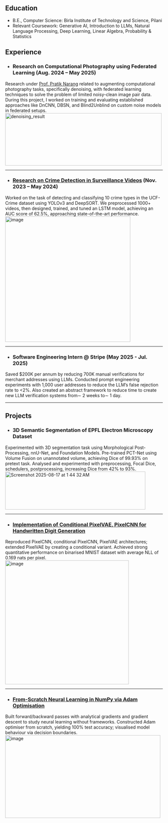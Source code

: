 ## Education
- B.E., Computer Science: Birla Institute of Technology and Science, Pilani
- Relevant Coursework: Generative AI, Introduction to LLMs, Natural Language Processing, Deep Learning, Linear Algebra, Probability & Statistics

## Experience
- ### Research on Computational Photography using Federated Learning (Aug. 2024 – May 2025)
Research under [Prof. Pratik Narang](https://www.bits-pilani.ac.in/pilani/pratik-narang/) related to augmenting computational photography tasks, specifically denoising, with federated learning techniques to solve the problem of limited noisy-clean image pair data. During this project, I worked on training and evaluating established approaches like DnCNN, DBSN, and Blind2Unblind on custom noise models in federated setups. 
<img width="500" height="167" alt="denoising_result" src="https://github.com/user-attachments/assets/c254e7a2-bb27-49ad-a514-7afb48932fc5" />

---

- ### [Research on Crime Detection in Surveillance Videos](https://github.com/droy824/anomaly_detection/) (Nov. 2023 – May 2024)
Worked on the task of detecting and classifying 10 crime types in the UCF-Crime dataset using YOLOv3 and DeepSORT. We preprocessed 1000+ videos, then designed, trained, and tuned an LSTM model, achieving an AUC score of 62.5%, approaching state-of-the-art performance. 
<img width="400" height="400" alt="image" src="https://github.com/user-attachments/assets/305f85c1-54b6-4be6-995f-be58355cbc75" />

---

- ### Software Engineering Intern @ Stripe (May 2025 - Jul. 2025)
Saved $200K per annum by reducing 700K manual verifications for merchant addresses using LLMs. Conducted prompt engineering experiments with 1,000 user addresses to reduce the LLM’s false rejection rate to <2%. Also created an abstract framework to reduce time to create new LLM verification systems from∼ 2 weeks to∼ 1 day.

---

## Projects
- ### 3D Semantic Segmentation of EPFL Electron Microscopy Dataset
Experimented with 3D segmentation task using Morphological Post-Processing, nnU-Net, and Foundation Models. Pre-trained PCT-Net using Volume Fusion on unannotated volume, achieving Dice of 99.93% on pretext task. Analysed and experimented with preprocessing, Focal Dice, schedulers, postprocessing, increasing Dice from 42% to 93%.
<img width="448" height="121" alt="Screenshot 2025-08-17 at 1 44 32 AM" src="https://github.com/user-attachments/assets/5fee0a27-cef8-4eb6-91cd-27c209c494fd" />

---

- ### [Implementation of Conditional PixelVAE, PixelCNN for Handwritten Digit Generation](https://github.com/droy824/pixelcnn-in-pytorch)
Reproduced PixelCNN, conditional PixelCNN, PixelVAE architectures; extended PixelVAE by creating a conditional variant. Achieved strong quantitative performance on binarised MNIST dataset with average NLL of 0.169 nats per pixel.
<img width="395" height="395" alt="image" src="https://github.com/user-attachments/assets/827aee43-19bf-4d1e-a481-2087a175c094" />

---

- ### [From-Scratch Neural Learning in NumPy via Adam Optimisation](https://github.com/droy824/neural-networks-with-numpy)
Built forward/backward passes with analytical gradients and gradient descent to study neural learning without frameworks. Constructed Adam optimiser from scratch, yielding 100% test accuracy; visualised model behaviour via decision boundaries.
<img width="496" height="264" alt="image" src="https://github.com/user-attachments/assets/e3ee10d9-b7c1-46df-a4b2-920abba78a42" />
